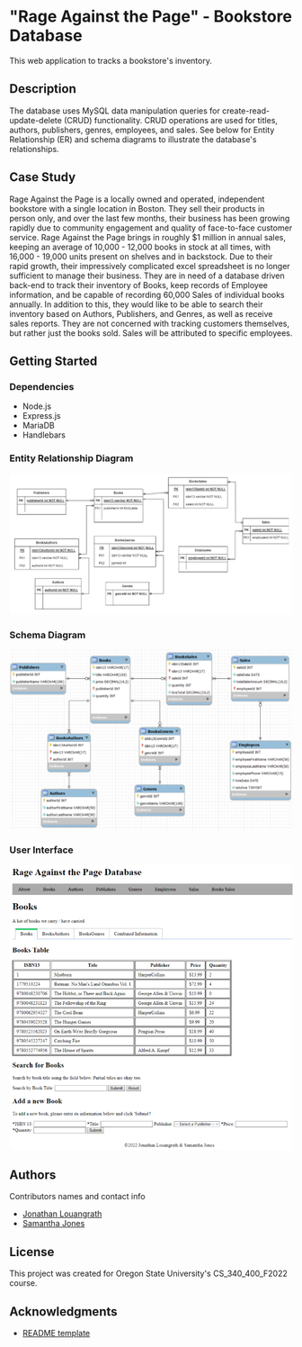 # "Rage Against the Page" - Bookstore Database

This web application to tracks a bookstore's inventory.

## Description

The database uses MySQL data manipulation queries for create-read-update-delete (CRUD) functionality. CRUD operations are used for titles, authors, publishers, genres, employees, and sales. See below for Entity Relationship (ER) and schema diagrams to illustrate the database's relationships.

## Case Study

Rage Against the Page is a locally owned and operated, independent bookstore with a single
location in Boston. They sell their products in person only, and over the last few months, their
business has been growing rapidly due to community engagement and quality of face-to-face
customer service. Rage Against the Page brings in roughly $1 million in annual sales, keeping
an average of 10,000 - 12,000 books in stock at all times, with 16,000 - 19,000 units present on
shelves and in backstock. Due to their rapid growth, their impressively complicated excel
spreadsheet is no longer sufficient to manage their business. They are in need of a database
driven back-end to track their inventory of Books, keep records of Employee information, and be
capable of recording 60,000 Sales of individual books annually. In addition to this, they would
like to be able to search their inventory based on Authors, Publishers, and Genres, as well as
receive sales reports. They are not concerned with tracking customers themselves, but rather
just the books sold. Sales will be attributed to specific employees.

## Getting Started

### Dependencies

* Node.js
* Express.js
* MariaDB
* Handlebars

### Entity Relationship Diagram

![ERD](ERD.png)

### Schema Diagram

![Schema](Schema.png)

### User Interface

![Interface](Interface.png)

## Authors

Contributors names and contact info

* [Jonathan Louangrath](https://github.com/jontlo)
* [Samantha Jones](https://github.com/kanisxlupus)

## License

This project was created for Oregon State University's CS_340_400_F2022 course.

## Acknowledgments

* [README template](https://gist.github.com/DomPizzie/7a5ff55ffa9081f2de27c315f5018afc)

